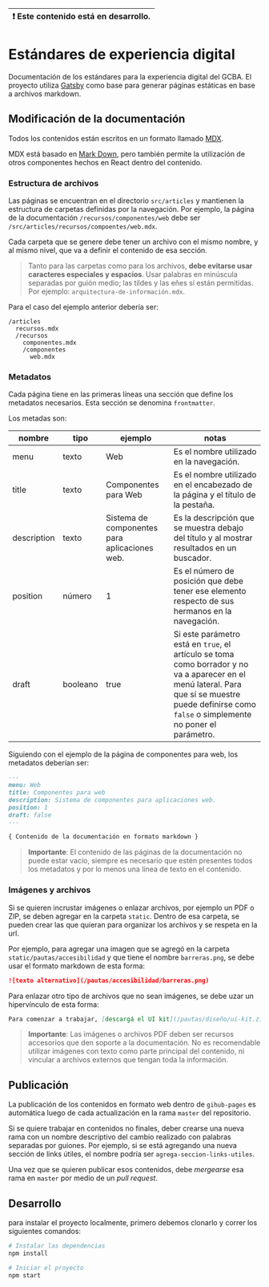 | :exclamation: Este contenido está en desarrollo. |
| ------------------------------------------------ |


# Estándares de experiencia digital

Documentación de los estándares para la experiencia digital del GCBA.
El proyecto utiliza [Gatsby](https://www.gatsbyjs.org/) como base para generar páginas estáticas en base a archivos markdown.

## Modificación de la documentación

Todos los contenidos están escritos en un formato llamado [MDX](https://mdxjs.com/).

MDX está basado en [Mark Down](https://www.markdownguide.org/), pero también permite la utilización de otros componentes hechos en React dentro del contenido.

### Estructura de archivos

Las páginas se encuentran en el directorio `src/articles` y mantienen la estructura de carpetas definidas por la navegación.
Por ejemplo, la página de la documentación `/recursos/componentes/web` debe ser `/src/articles/recursos/compoentes/web.mdx`.

Cada carpeta que se genere debe tener un archivo con el mismo nombre, y al mismo nivel, que va a definir el contenido de esa sección.

> Tanto para las carpetas como para los archivos, **debe evitarse usar caracteres especiales y espacios**. Usar palabras en minúscula separadas por guión medio; las tildes y las eñes sí están permitidas. Por ejemplo: `arquitectura-de-información.mdx`.

Para el caso del ejemplo anterior debería ser:

```
/articles
  recursos.mdx
  /recursos
    componentes.mdx
    /componentes
      web.mdx
```

### Metadatos

Cada página tiene en las primeras líneas una sección que define los metadatos necesarios. Esta sección se denomina `frontmatter`.

Los metadas son:

| nombre      | tipo     | ejemplo                                       | notas                                                                                           |
| ----------- | -------- | --------------------------------------------- | ----------------------------------------------------------------------------------------------- |
| menu        | texto    | Web                                           | Es el nombre utilizado en la navegación.                                                        |
| title       | texto    | Componentes para Web                          | Es el nombre utilizado en el encabezado de la página y el título de la pestaña.                 |
| description | texto    | Sistema de componentes para aplicaciones web. | Es la descripción que se muestra debajo del título y al mostrar resultados en un buscador.      |
| position    | número   | 1                                             | Es el número de posición que debe tener ese elemento respecto de sus hermanos en la navegación. |
| draft       | booleano | true                                          | Si este parámetro está en `true`, el artículo se toma como borrador y no va a aparecer en el menú lateral. Para que sí se muestre puede definirse como `false` o simplemente no poner el parámetro. |

Siguiendo con el ejemplo de la página de componentes para web, los metadatos deberían ser:

```markdown
---
menu: Web
title: Componentes para web
description: Sistema de componentes para aplicaciones web.
position: 1
draft: false
---

{ Contenido de la documentación en formato markdown }
```

> **Importante**: El contenido de las páginas de la documentación no puede estar vacío, siempre es necesario que estén presentes todos los metadatos y por lo menos una línea de texto en el contenido.

### Imágenes y archivos

Si se quieren incrustar imágenes o enlazar archivos, por ejemplo un PDF o ZIP, se deben agregar en la carpeta `static`. Dentro de esa carpeta, se pueden crear las que quieran para organizar los archivos y se respeta en la url.

Por ejemplo, para agregar una imagen que se agregó en la carpeta `static/pautas/accesibilidad` y que tiene el nombre `barreras.png`, se debe usar el formato markdown de esta forma:

```markdown
![texto alternativo](/pautas/accesibilidad/barreras.png)
```

Para enlazar otro tipo de archivos que no sean imágenes, se debe uzar un hipervínculo de esta forma:

```markdown
Para comenzar a trabajar, [descargá el UI kit](/pautas/diseño/ui-kit.zip).
```

> **Importante**: Las imágenes o archivos PDF deben ser recursos accesorios que den soporte a la documentación. No es recomendable utilizar imágenes con texto como parte principal del contenido, ni vincular a archivos externos que tengan toda la información.

## Publicación

La publicación de los contenidos en formato web dentro de `gihub-pages` es automática luego de cada actualización en la rama `master` del repositorio.

Si se quiere trabajar en contenidos no finales, deber crearse una nueva rama con un nombre descriptivo del cambio realizado con palabras separadas por guiones. Por ejemplo, si se está agregando una nueva sección de links útiles, el nombre podría ser `agrega-seccion-links-utiles`.

Una vez que se quieren publicar esos contenidos, debe _mergearse_ esa rama en `master` por medio de un _pull request_.

## Desarrollo

para instalar el proyecto localmente, primero debemos clonarlo y correr los siguientes comandos:

```bash
# Instalar las dependencias
npm install

# Iniciar el proyecto
npm start
```
